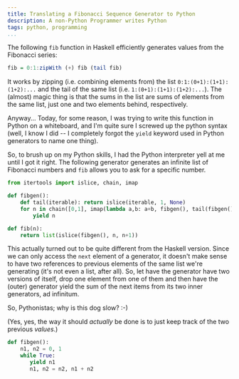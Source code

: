 ```yaml
---
title: Translating a Fibonacci Sequence Generator to Python
description: A non-Python Programmer writes Python
tags: python, programming
...
```


The following `fib` function in Haskell efficiently generates values from the
Fibonacci series:

```haskell
fib = 0:1:zipWith (+) fib (tail fib)
```

It works by zipping (i.e. combining elements from) the list
`0:1:(0+1):(1+1):(1+2):...` and the tail of the same list (i.e.
`1:(0+1):(1+1):(1+2):...`). The (almost) magic thing is that the sums in the
list are sums of elements from the same list, just one and two elements behind,
respectively.

Anyway... Today, for some reason, I was trying to write this function in Python
on a whiteboard, and I'm quite sure I screwed up the python syntax (well, I
know I did -- I completely forgot the `yield` keyword used in Python
generators to name one thing).

So, to brush up on my Python skills, I had the Python interpreter yell at me
until I got it right. The following generator generates an infinite list of
Fibonacci numbers and `fib` allows you to ask for a specific number.

```python
from itertools import islice, chain, imap

def fibgen():
    def tail(iterable): return islice(iterable, 1, None)
    for n in chain([0,1], imap(lambda a,b: a+b, fibgen(), tail(fibgen()))):
        yield n

def fib(n):
    return list(islice(fibgen(), n, n+1))
```

This actually turned out to be quite different from the Haskell version. Since
we can only access the `next` element of a generator, it doesn't make sense to
have two references to previous elements of the same list we're generating (it's
not even a list, after all). So, let have the generator have two versions of
itself, drop one element from one of them and then have the (outer) generator
yield the sum of the next items from its two inner generators, ad infinitum.

So, Pythonistas; why is this dog slow? :-)

(Yes, yes, the way it should *actually* be done is to just keep track of the two
previous *values*.)

```python
def fibgen():
    n1, n2 = 0, 1
    while True:
       yield n1
       n1, n2 = n2, n1 + n2
```
